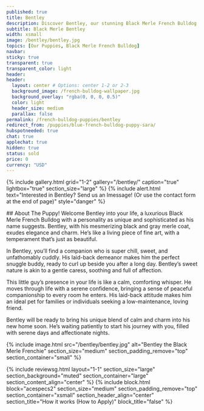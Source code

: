 ```yaml
---
published: true
title: Bentley
description: Discover Bentley, our stunning Black Merle French Bulldog puppy.
subtitle: Black Merle Bentley
width: xsmall
image: /bentley/bentley.jpg
topics: [Our Puppies, Black Merle French Bulldog]
navbar:
sticky: true
transparent: true
transparent_color: light
header:
header:
  layout: center # Options: center 1-2 or 2-3
  background_image: /french-bulldog-wallpaper.jpg
  background_overlay: "rgba(0, 0, 0, 0.5)"
  color: light
  header_size: medium
  parallax: false
permalink: /french-bulldog-puppies/bentley
redirect_from: /puppies/blue-french-bulldog-puppy-sara/
hubspotneeded: true
chat: true
applechat: true
hidden: true
status: sold
price: 0
currency: "USD"
---
```


{% include gallery.html
grid="1-2"
gallery="/bentley/"
caption="true"
lightbox="true"
section_size="large"
%}
{% include alert.html text="Interested in Bentley? Send us an Imessage! (Or use the contact form at the end of page)" style="danger" %}

<div
    class="apple-business-chat-banner-container"
    data-apple-business-id="aea0f1e1-d35e-4943-a9f1-141bc4d2db78"
    data-apple-business-phone="+12127390182"
    data-apple-banner-cta="Imessage Us!"
    data-apple-banner-context="If you have an Iphone you'll see the chat, ID, if not you'll only see the phone icon"
    data-apple-banner-rounded-corners="false"
></div>
## About The Puppy!
Welcome Bentley into your life, a luxurious Black Merle French Bulldog with a personality as unique and sophisticated as his name suggests. Bentley, with his mesmerizing black and gray merle coat, exudes elegance and charm. He’s like a living piece of fine art, with a temperament that’s just as beautiful.

In Bentley, you’ll find a companion who is super chill, sweet, and unfathomably cuddly. His laid-back demeanor makes him the perfect snuggle buddy, ready to curl up beside you after a long day. Bentley’s sweet nature is akin to a gentle caress, soothing and full of affection.

This little guy’s presence in your life is like a calm, comforting whisper. He moves through life with a serene confidence, bringing a sense of peaceful companionship to every room he enters. His laid-back attitude makes him an ideal pet for families or individuals seeking a low-maintenance, loving friend.

Bentley will be ready to bring his unique blend of calm and charm into his new home soon. He’s waiting patiently to start his journey with you, filled with serene days and affectionate nights.

{% include image.html
src="/bentley/bentley.jpg"
alt="Bentley the Black Merle Frenchie"
section_size="medium"
section_padding_remove="top"
section_container="small"
%}

{% include reviewsg.html
layout="1-1"
section_size="large"
section_background="muted"
section_container="large"
section_content_align="center"
%}
{% include block.html
block="acespecs2"
section_size="medium"
section_padding_remove="top"
section_container="xsmall"
section_header_align="center"
section_title="How it works (How to Apply)"
block_title="false"
%}



<script type="application/ld+json">
{
  "@context": "https://schema.org/",
  "@type": "Product",
  "name": "Bentley",
  "offers": {
    "@type": "Offer",
    "priceCurrency": "USD",
    "price": "0",
    "availability": "https://schema.org/SoldOut"
  }
}
</script>
